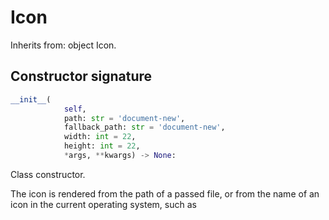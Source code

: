 # Icon
Inherits from: object
Icon.
## Constructor signature
```python
__init__(
            self,
            path: str = 'document-new',
            fallback_path: str = 'document-new',
            width: int = 22,
            height: int = 22,
            *args, **kwargs) -> None:
```
Class constructor.

  The icon is rendered from the path of a passed file, or from the name 
  of an icon in the current operating system, such as 
